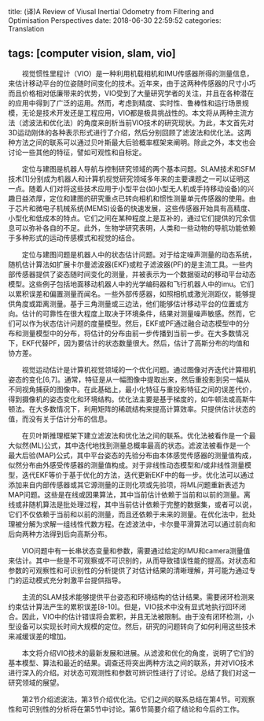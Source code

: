 title: (译)A Review of Viusal Inertial Odometry from Filtering and Optimisation
  Perspectives
date: 2018-06-30 22:59:52
categories: Translation

tags: [computer vision, slam, vio]
---

　　视觉惯性里程计（VIO）是一种利用机载相机和IMU传感器所得的测量信息，来估计移动平台的位姿随时间变化的技术。近年来，由于这两种传感器的尺寸小巧而且价格相对低廉带来的优势，VIO受到了大量研究学者的关注，并且在各种潜在的应用中得到了广泛的运用。然而，考虑到精度、实时性、鲁棒性和运行场景规模，无论是技术开发还是工程应用，VIO都是极具挑战性的。本文将从两种主流方法（滤波法和优化法）的角度来剖析当前VIO技术的研究现状。为此，本文首先对3D运动刚体的各种表示形式进行了介绍，然后分别回顾了滤波法和优化法。这两种方法之间的联系可以通过贝叶斯最大后验概率框架来阐明。除此之外，本文也会讨论一些其他的特征，譬如可观性和自标定。

<!-- more -->

　　定位与建图是机器人导航与控制研究领域的两个基本问题。SLAM技术和SFM技术[1]分别成为机器人和计算机视觉研究领域多年来的主要课题之一可以证明这一点。随着人们对将这些技术应用于小型平台(如小型无人机或手持移动设备)的兴趣日益浓厚，定位和建图的研究重点已转向相机和惯性测量单元传感器的使用。由于芯片和微电子机械系统(MEMS)设备的快速发展，这些传感器开始具有高精度、小型化和低成本的特点。它们之间在某种程度上是互补的，通过它们提供的冗余信息可以弥补各自的不足。此外，生物学研究表明，人类和一些动物的导航功能依赖于多种形式的运动传感模式和视觉的结合。

　　定位与建图问题是机器人中的状态估计问题。对于给定噪声测量的动态系统，随机估计算法如扩展卡尔曼滤波器(EKF)或粒子滤波器(PF)的是主流工具。一些内部传感器提供了姿态随时间变化的测量，并被表示为一个数据驱动的移动平台动态模型。这些例子包括地面移动机器人中的光学编码器和飞行机器人中的imu。它们以累积误差和偏置测量而闻名。一些外部传感器，如照相机或激光测距仪，能够提供角度或距离测量。基于三角测量或三边法，他们能够估计移动平台的位置或方向。估计的可靠性在很大程度上取决于环境条件，结果对测量噪声敏感。然而，它们可以作为状态估计问题的度量模型。然后，EKF或PF通过融合动态模型中的分布和测量模型中的分布，将估计的分布由前一步传播到当前一步。在大多数情况下，EKF代替PF，因为要估计的状态数量很大。然后，估计了高斯分布的均值和协方差。

　　视觉运动估计是计算机视觉领域的一个优化问题。通过图像对齐迭代计算相机姿态的变化[6,7]。通常，特征是从一幅图像中提取出来，然后重投影到另一幅从不同视角捕获的图像中。在此基础上，最小化特征与重投影特征之间的误差代价，得到摄像机的姿态变化和环境结构。优化法主要是基于梯度的，如牛顿法或高斯牛顿法。在大多数情况下，利用矩阵的稀疏结构来提高计算效率。只提供估计状态的值，而没有关于估计分布的信息。

　　在贝叶斯推理框架下建立滤波法和优化法之间的联系。优化法被看作是一个最大似然(ML)公式，其中迭代地找到测量总概率最高的状态。滤波法被看作是一个最大后验(MAP)公式，其中平台姿态的先验分布由本体感觉传感器的测量值构成，似然分布由外感受传感器的测量值构成。对于非线性动态模型和/或非线性测量模型，迭代EKF等价于基于优化的方法，迭代更新EKF中的每一步。优化法可以通过添加来自内部传感器或其它源测量的正则化项或先验项，将ML问题重新表述为MAP问题。这些是在线或因果算法，其中当前估计依赖于当前和以前的测量。离线或非随机算法是批处理过程，其中当前估计依赖于完整的数据集，或者可以说，它们不仅依赖于当前和以前的测量，而且还依赖于未来的测量。在优化法中，批处理被分解为求解一组线性代数方程。在滤波法中，卡尔曼平滑算法可以通过前向和后向两种方法得到后向高斯分布。

　　VIO问题中有一长串状态变量和参数，需要通过给定的IMU和camera测量值来估计。其中一些是不可观察或不可识别的，从而导致错误性能的提高。对状态和参数的可观察性和可识别性的分析提供了对估计结果的清晰理解，并可能为通过专门的运动模式充分刺激平台提供指导。

　　主流的SLAM技术能够提供平台姿态和环境结构的估计结果。需要闭环检测来约束估计算法产生的累积误差[8-10]。但是，VIO技术中没有显式地执行回环闭合。因此，VIO中的估计错误将会累积，并且无法被限制。由于没有闭环检测，小型设备可以实现长时间大规模的定位。然后，研究的问题转向了如何利用这些技术来减缓误差的增加。

　　本文将介绍VIO技术的最新发展和进展。从滤波和优化的角度，说明了它们的基本模型、算法和最近的结果。调查还将突出两种方法之间的联系，并对VIO技术进行深入的介绍。对状态可观测性和参数可辨识性进行了讨论。总结了我们对这一研究领域的展望。

　　第2节介绍滤波法，第3节介绍优化法。它们之间的联系总结在第4节。可观察性和可识别性的分析将在第5节中讨论。第6节简要介绍了结论和今后的工作。